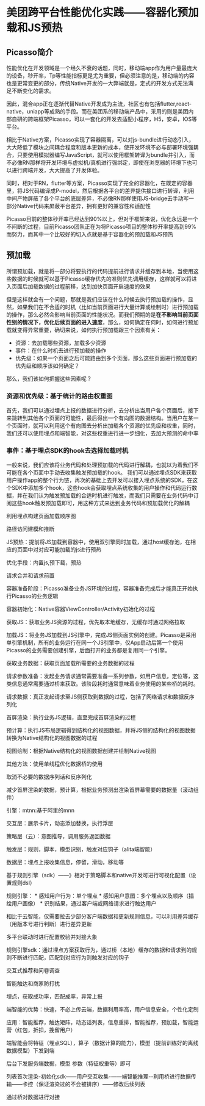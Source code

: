 # 美团跨平台性能优化实践——容器化预加载和JS预热

## Picasso简介

性能优化在开发领域是一个经久不衰的话题，同时，移动端app作为用户量最庞大的设备，秒开率，Tp等性能指标更是尤为重要，但必须注意的是，移动端的内容也是更常变更的部分，传统Native开发的一大弊端就是，定式的开发方式无法满足不断变化的需求。

因此，混合app正在逐渐代替Native开发成为主流，社区也有包括flutter,react-native，uniapp等成熟的手段。而在美团系的移动端产品中，采用的则是美团内部自研的跨端框架Picasso，可以一套化的开发去适配小程序，H5，安卓，IOS等平台。

相比于Native方案，Picasso实现了容器隔离，可以对js-bundle进行动态引入，大大降低了模块之间耦合程度和版本更新的成本，使开发环境不必与部署环境强耦合，只要使用模拟器编写JavaScript，就可以使用框架转译为bundle并引入，而不必像RN那样将开发环境与虚拟机/真机进行强绑定，即使在浏览器的环境下也可以进行跨端开发，大大提高了开发体验。

同时，相对于RN，flutter等方案，Picasso实现了完全的容器化，在既定的容器里，将JS代码编译成P-model，然后根据各平台的差异提供接口进行转译，利用中间产物屏蔽了各个平台的底层差异，不必像RN那样使用JS-bridge去手动写一部分Native代码来屏蔽平台差异，拥有更好的兼容性和适配性

Picasso目前的整体秒开率已经达到90%以上，但对于框架来说，优化永远是一个不间断的过程，目前Picasso团队正在为将Picasso项目的整体秒开率提高到99%而努力，而其中一个比较好的切入点就是基于容器化的预加载和JS预热

## 预加载

所谓预加载，就是将一部分将要执行的代码提前进行请求并缓存到本地，当使用这些数据的时候就可以基于Picasso缓存优先的准则优先调用缓存，这样就可以将进入页面后加载数据的过程前移，达到加快页面开启速度的效果

但是这样就会有一个问题，那就是我们应该在什么时候去执行预加载的操作，显然，如果我们在不合适的时机（比如当前页面进行大量计算或绘制时）进行预加载的操作，那么必然会影响当前页面的性能状况。而我们预期的是**在不影响当前页面性别的情况下，优化后续页面的进入速度**，那么，如何确定在何时，如何进行预加载就变得异常重要，确切来说，如何执行预加载跟三个因素有关：

* 资源：去加载哪些资源，加载多少资源
* 事件：在什么时机去进行预加载的操作
* 优先级：如果一个页面之后可能路由到多个页面，那么这些页面进行预加载的优先级和顺序该如何确定？

那么，我们该如何把握这些因素呢？

### 资源和优先级：基于统计的路由权重图

首先，我们可以通过埋点上报的数据进行分析，去分析出当用户各个页面后，接下来跳转到其他各个页面的可能性，最后得出一个有向图的数据结构。当用户在某一个页面时，就可以利用这个有向图去分析出加载各个资源的优先级和权重，同时，我们还可以使用埋点和端智能，对这些权重进行进一步细化，去加大预测的命中率

### 事件：基于埋点SDK的hook去选择加载时机

一般来说，我们应该将业务代码和处理预加载的代码进行解耦，也就以为着我们不可能在各个页面中手动去收集触发预加载的hook。 我们可以通过埋点SDK来获取用户操作app的整个行为链，再次的基础上去开发可以接入埋点系统的SDK，在这个SDK中添加多个hook，这些hook会获取埋点系统收集的用户操作和代码运行数据，并在我们认为触发预加载的合适时机进行触发，而我们只需要在业务代码中订阅这些hook触发预加载即可，用这种方式来达到业务代码和预加载优化的解耦

利用埋点构建页面加载顺序图

路径访问建模和推断

JS预热：提前将JS加载到容器中，使用双引擎同时加载，通过host缓存池，在相应的页面中对对应可能加载的js进行预热



优化手段：内置js,预下载，预热

请求合并和请求前置


容器准备阶段：Picasso准备业务JS环境的过程，容器准备完成后才能真正开始执行Picasso的业务逻辑

容器初始化：Native容器ViewController/Activity初始化的过程

获取JS：获取业务JS资源的过程，优先取本地缓存，无缓存时通过网络拉取

加载JS：将业务JS加载到JS引擎中，完成JS侧页面实例的创建。Picasso是采用单引擎机制，所有的业务运行在同一个JS引擎中，仅App启动后第一个使用Picasso的业务需要创建引擎，后面打开的业务都是复用同一个引擎。

获取业务数据：获取页面加载所需要的业务数据的过程

请求参数准备：发起业务请求通常需要准备一系列参数，如用户信息，定位等，这类信息通常需要通过桥来获取。该阶段耗时通常意味着业务使用的某些桥的耗时。

请求数据：真正发起请求至JS侧获取到数据的过程，包括了网络请求和数据反序列化

首屏渲染：执行业务JS逻辑，直至完成首屏渲染的过程

预计算：执行JS布局逻辑得到结构化的视图数据，并将JS侧的结构化的视图数据转换为Native结构化的视图数据的过程

视图绘制：根据Native结构化的视图数据创建并绘制Native视图

其他方法：使用单线程优化数据桥的使用

取消不必要的数据序列话和反序列化

减少首屏渲染的数据，预计算，根据业务预测出渲染首屏幕需要的数据量（滚动组件）

引擎：mtnn:基于阿里的mnn

交互层：展示卡片，动态添加替换，执行浮层

策略层（云）：意图推导，调用服务返回数据

触发层：规则，脚本，模型识别，触发对应钩子（alita端智能）

数据层：埋点上报收集信息，停留，滑动，移动等

基于规则引擎（sdk）——》相对于策略脚本和native开发可进行可视化配置（设置规则dsl）

规则引擎：
    * 感知用户行为：单个埋点
    * 感知用户意图：多个埋点以及顺序（描绘用户画像）
    * 识别结果，通过客户端或网络请求进行触达用户

相比于云智能，仅需要拉去少部分客户端数据和更新规则信息，可以利用差异缓存（用版本号进行判断）进行差异更新

多平台联动时进行配置校验并对接大象

规则引擎sdk：通过埋点方案获取行为，通过桥（本地）缓存的数据和请求到的规则不断进行匹配，匹配到对应行为则触发对应的钩子

交互式推荐和问卷调查

智能触达和商家防打扰

埋点，获取成功率，匹配成率，异常上报

端智能的优势：快速，不必上传云端，数据利用率高，用户信息安全，个性化定制

应用：智能推荐，触达矩阵，动态话列表，信息重排，智能推荐，预加载，智能运营（红包，折扣，挽留用户）

端智能会将特征（埋点SQL），算子（数据计算的能力），模型（提前训练好的离线数据模型）下发到端

后台下发服务端数据，模型 参数（特征权重等）即可

列表首次渲染-初始化sdk——用户交互收集-——端智能推理--利用桥进行数据传输——卡控（保证渲染过的不会被排序）——修改后续列表

通过桥对数据进行对接